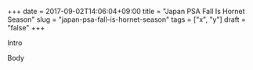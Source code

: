 +++
date = 2017-09-02T14:06:04+09:00
title = "Japan PSA Fall Is Hornet Season"
slug = "japan-psa-fall-is-hornet-season"
tags = ["x", "y"]
draft = "false"
+++

Intro

<!--more-->

Body


